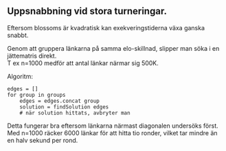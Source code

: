 ## Uppsnabbning vid stora turneringar.

Eftersom blossoms är kvadratisk kan exekveringstiderna växa ganska snabbt.  

Genom att gruppera länkarna på samma elo-skillnad, slipper man söka i en jättematris direkt.  
T ex n=1000 medför att antal länkar närmar sig 500K.  

Algoritm:
```
edges = []
for group in groups
    edges = edges.concat group
    solution = findSolution edges
    # när solution hittats, avbryter man
```

Detta fungerar bra eftersom länkarna närmast diagonalen undersöks först.  
Med n=1000 räcker 6000 länkar för att hitta tio ronder, vilket tar mindre än en halv sekund per rond.

